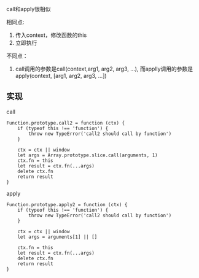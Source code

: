 call和apply很相似  

相同点:
1. 传入context，修改函数的this
2. 立即执行

不同点：
1. call调用的参数是call(context,arg1, arg2, arg3, ...), 而applly调用的参数是apply(context, [arg1, arg2, arg3, ...])  

## 实现  

call

    Function.prototype.call2 = function (ctx) {
        if (typeof this !== 'function') {
            throw new TypeError('call2 should call by function')
        }

        ctx = ctx || window
        let args = Array.prototype.slice.call(arguments, 1)
        ctx.fn = this
        let result = ctx.fn(...args)
        delete ctx.fn
        return result
    }

apply  

    Function.prototype.apply2 = function (ctx) {
        if (typeof this !== 'function') {
            throw new TypeError('call2 should call by function')
        }

        ctx = ctx || window
        let args = arguments[1] || []

        ctx.fn = this
        let result = ctx.fn(...args)
        delete ctx.fn
        return result
    }
